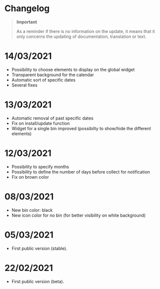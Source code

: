 # Changelog 

>**Important**
>
>As a reminder if there is no information on the update, it means that it only concerns the updating of documentation, translation or text.

# 14/03/2021
- Possibility to choose elements to display on the global widget
- Transparent background for the calendar
- Automatic sort of specific dates
- Several fixes

# 13/03/2021
- Automatic removal of past specific dates
- Fix on install/update function
- Widget for a single bin improved (possibilty to show/hide the different elements)

# 12/03/2021
- Possibility to specify months
- Possibility to define the number of days before collect for notification
- Fix on brown color

# 08/03/2021
- New bin color: black
- New icon color for no bin (for better visibility on white background)

# 05/03/2021
- First public version (stable).

# 22/02/2021
- First public version (beta).
